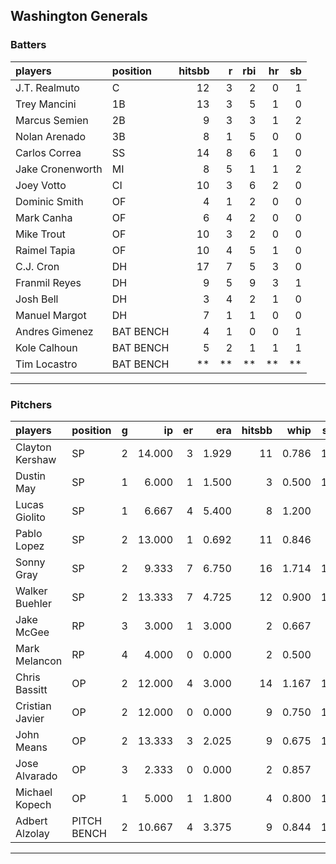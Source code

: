 ## Washington Generals

### Batters

 
|players          |position  | hitsbb|  r| rbi| hr| sb| 
|:----------------|:---------|------:|--:|---:|--:|--:| 
|J.T. Realmuto    |C         |     12|  3|   2|  0|  1| 
|Trey Mancini     |1B        |     13|  3|   5|  1|  0| 
|Marcus Semien    |2B        |      9|  3|   3|  1|  2| 
|Nolan Arenado    |3B        |      8|  1|   5|  0|  0| 
|Carlos Correa    |SS        |     14|  8|   6|  1|  0| 
|Jake Cronenworth |MI        |      8|  5|   1|  1|  2| 
|Joey Votto       |CI        |     10|  3|   6|  2|  0| 
|Dominic Smith    |OF        |      4|  1|   2|  0|  0| 
|Mark Canha       |OF        |      6|  4|   2|  0|  0| 
|Mike Trout       |OF        |     10|  3|   2|  0|  0| 
|Raimel Tapia     |OF        |     10|  4|   5|  1|  0| 
|C.J. Cron        |DH        |     17|  7|   5|  3|  0| 
|Franmil Reyes    |DH        |      9|  5|   9|  3|  1| 
|Josh Bell        |DH        |      3|  4|   2|  1|  0| 
|Manuel Margot    |DH        |      7|  1|   1|  0|  0| 
|Andres Gimenez   |BAT BENCH |      4|  1|   0|  0|  1| 
|Kole Calhoun     |BAT BENCH |      5|  2|   1|  1|  1| 
|Tim Locastro     |BAT BENCH |     **| **|  **| **| **| 

* * *

### Pitchers

 
|players         |position    |  g|     ip| er|   era| hitsbb|  whip| so|  w| sv| 
|:---------------|:-----------|--:|------:|--:|-----:|------:|-----:|--:|--:|--:| 
|Clayton Kershaw |SP          |  2| 14.000|  3| 1.929|     11| 0.786| 15|  1|  0| 
|Dustin May      |SP          |  1|  6.000|  1| 1.500|      3| 0.500| 10|  0|  0| 
|Lucas Giolito   |SP          |  1|  6.667|  4| 5.400|      8| 1.200|  7|  0|  0| 
|Pablo Lopez     |SP          |  2| 13.000|  1| 0.692|     11| 0.846|  9|  0|  0| 
|Sonny Gray      |SP          |  2|  9.333|  7| 6.750|     16| 1.714| 17|  0|  0| 
|Walker Buehler  |SP          |  2| 13.333|  7| 4.725|     12| 0.900| 19|  0|  0| 
|Jake McGee      |RP          |  3|  3.000|  1| 3.000|      2| 0.667|  6|  0|  1| 
|Mark Melancon   |RP          |  4|  4.000|  0| 0.000|      2| 0.500|  7|  0|  3| 
|Chris Bassitt   |OP          |  2| 12.000|  4| 3.000|     14| 1.167| 17|  1|  0| 
|Cristian Javier |OP          |  2| 12.000|  0| 0.000|      9| 0.750| 15|  2|  0| 
|John Means      |OP          |  2| 13.333|  3| 2.025|      9| 0.675| 15|  2|  0| 
|Jose Alvarado   |OP          |  3|  2.333|  0| 0.000|      2| 0.857|  3|  0|  0| 
|Michael Kopech  |OP          |  1|  5.000|  1| 1.800|      4| 0.800| 10|  1|  0| 
|Adbert Alzolay  |PITCH BENCH |  2| 10.667|  4| 3.375|      9| 0.844| 13|  1|  0| 


* * *


